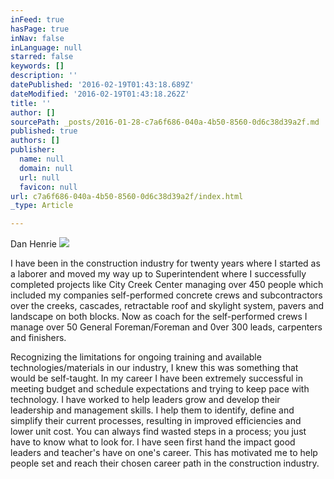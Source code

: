 ```yaml
---
inFeed: true
hasPage: true
inNav: false
inLanguage: null
starred: false
keywords: []
description: ''
datePublished: '2016-02-19T01:43:18.689Z'
dateModified: '2016-02-19T01:43:18.262Z'
title: ''
author: []
sourcePath: _posts/2016-01-28-c7a6f686-040a-4b50-8560-0d6c38d39a2f.md
published: true
authors: []
publisher:
  name: null
  domain: null
  url: null
  favicon: null
url: c7a6f686-040a-4b50-8560-0d6c38d39a2f/index.html
_type: Article

---
```

Dan Henrie
![](https://the-grid-user-content.s3-us-west-2.amazonaws.com/6c3798b0-7a1a-4315-bfad-27c48bed5630.JPG)

I have been in the construction industry for twenty years where I started as a laborer and moved my way up to Superintendent where I successfully completed projects like City Creek Center managing over 450 people which included my companies self-performed concrete crews and subcontractors over the creeks, cascades, retractable roof and skylight system, pavers and landscape on both blocks. Now as coach for the self-performed crews I manage over 50 General Foreman/Foreman and 0ver 300 leads, carpenters and finishers.

Recognizing the limitations for ongoing training and available technologies/materials in our industry, I knew this was something that would be self-taught. In my career I have been extremely successful in meeting budget and schedule expectations and trying to keep pace with technology.  I have worked to help leaders grow and develop their leadership and management skills. I help them to identify, define and simplify their current processes, resulting in improved efficiencies and lower unit cost. You can always find wasted steps in a process; you just have to know what to look for.  I have seen first hand the impact good leaders and teacher's have on one's career. This has motivated me to help people set and reach their chosen career path in the construction industry.
